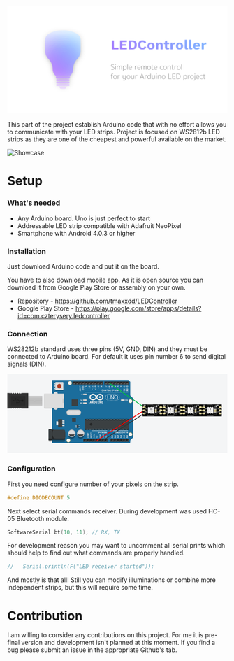 ![Project logo](led_controller_logo.png)

This part of the project establish Arduino code that with no effort allows you to communicate with your LED strips. Project is focused on WS2812b LED strips as they are one of the cheapest and powerful available on the market.

![Showcase](https://giphy.com/embed/dXQkB1S1Fzysr2eBVP")

# Setup

### What's needed
* Any Arduino board. Uno is just perfect to start
* Addressable LED strip compatible with Adafruit NeoPixel
* Smartphone with Android 4.0.3 or higher

### Installation
Just download Arduino code and put it on the board.

You have to also download mobile app. As it is open source you can download it from Google Play Store or assembly on your own.

* Repository - https://github.com/tmaxxdd/LEDController
* Google Play Store - https://play.google.com/store/apps/details?id=com.czterysery.ledcontroller

### Connection
WS28212b standard uses three pins (5V, GND, DIN) and they must be connected to Arduino board. For default it uses pin number 6 to send digital signals (DIN).

![Connection illustration](connection_illustration.png)

### Configuration
First you need configure number of your pixels on the strip.
```cpp
#define DIODECOUNT 5
```
Next select serial commands receiver. During development was used HC-05 Bluetooth module.
```cpp
SoftwareSerial bt(10, 11); // RX, TX
```
For development reason you may want to uncomment all serial prints which should help to find out what commands are properly handled.
```cpp
//   Serial.println(F("LED receiver started"));
```
And mostly is that all! Still you can modify illuminations or combine more independent strips, but this will require some time.

# Contribution

I am willing to consider any contributions on this project. For me it is pre-final version and development isn't planned at this moment. If you find a bug please submit an issue in the appropriate Github's tab.
